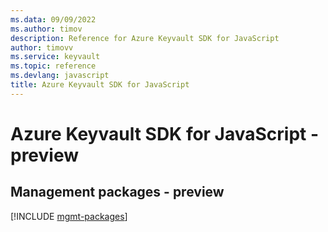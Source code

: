 ```yaml
---
ms.data: 09/09/2022
ms.author: timov
description: Reference for Azure Keyvault SDK for JavaScript
author: timovv
ms.service: keyvault
ms.topic: reference
ms.devlang: javascript
title: Azure Keyvault SDK for JavaScript
---
```

# Azure Keyvault SDK for JavaScript - preview

## Management packages - preview
[!INCLUDE [mgmt-packages](keyvault-mgmt-index.md)]
